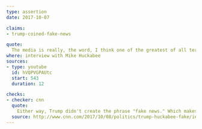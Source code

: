 ```yaml
---
type: assertion
date: 2017-10-07

claims:
- trump-coined-fake-news

quote:
  The media is really, the word, I think one of the greatest of all terms I've come up with, is "fake." I guess other people have used it perhaps over the years but I've never noticed it.
where: interview with Mike Huckabee
sources:
- type: youtube
  id: hVQPVGPAUtc
  start: 543
  duration: 12

checks:
- checker: cnn
  quote:
    Either way, Trump didn't create the phrase "fake news." Which makes his boast to Huckabee fake news.
  source: http://www.cnn.com/2017/10/08/politics/trump-huckabee-fake/index.html
---
```

